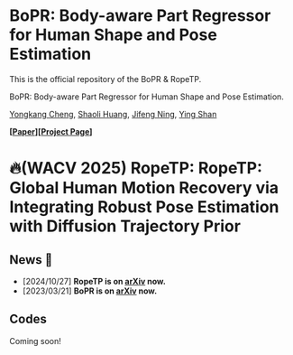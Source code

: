# BoPR: Body-aware Part Regressor for Human Shape and Pose Estimation

This is the official repository of the BoPR & RopeTP.

BoPR: Body-aware Part Regressor for Human Shape and Pose Estimation.

[Yongkang Cheng](https://scholar.google.com/citations?user=cv5O1n0AAAAJ&hl=zh-CN&oi=ao), [Shaoli Huang](https://scholar.google.com/citations?user=o31BPFsAAAAJ&hl=en&oi=ao), [Jifeng Ning](https://scholar.google.com/citations?user=bePJGzMAAAAJ&hl=zh-CN&oi=ao), [Ying Shan](https://scholar.google.com/citations?hl=zh-CN&user=4oXBp9UAAAAJ)

**[[Paper](https://arxiv.org/abs/2303.11675)][[Project Page](https://semanticdh.github.io/BoPR/)]**

# 🔥(WACV 2025) RopeTP: RopeTP: Global Human Motion Recovery via Integrating Robust Pose Estimation with Diffusion Trajectory Prior

## News :triangular_flag_on_post:
- [2024/10/27] **RopeTP is on [arXiv](https://arxiv.org/abs/2410.20358) now.**
- [2023/03/21] **BoPR is on [arXiv](https://arxiv.org/abs/2303.11675) now.**

## Codes
Coming soon!


